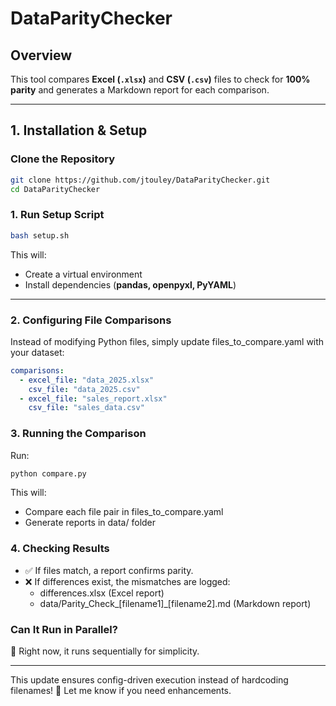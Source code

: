 # DataParityChecker

## Overview
This tool compares **Excel (`.xlsx`)** and **CSV (`.csv`)** files to check for **100% parity** and generates a Markdown report for each comparison.

---

## **1. Installation & Setup**
### Clone the Repository
```bash
git clone https://github.com/jtouley/DataParityChecker.git
cd DataParityChecker
```

### 1. Run Setup Script
```sh
bash setup.sh
```
This will:
- Create a virtual environment
- Install dependencies (**pandas, openpyxl, PyYAML**)
---

### 2. Configuring File Comparisons
Instead of modifying Python files, simply update files_to_compare.yaml with your dataset:
```yaml
comparisons:
  - excel_file: "data_2025.xlsx"
    csv_file: "data_2025.csv"
  - excel_file: "sales_report.xlsx"
    csv_file: "sales_data.csv"
```

### 3. Running the Comparison
Run:
```sh
python compare.py
```
This will:
- Compare each file pair in files_to_compare.yaml
- Generate reports in data/ folder

### 4. Checking Results
- ✅ If files match, a report confirms parity.
- ❌ If differences exist, the mismatches are logged:
    - differences.xlsx (Excel report)
    - data/Parity_Check_[filename1]_[filename2].md (Markdown report)

### Can It Run in Parallel?

🚀 Right now, it runs sequentially for simplicity.

---

This update ensures config-driven execution instead of hardcoding filenames! 🚀 Let me know if you need enhancements.
